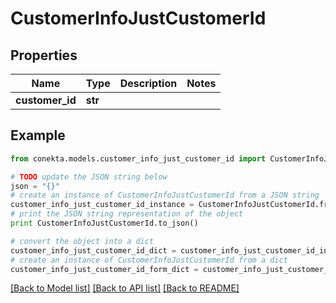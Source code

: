# CustomerInfoJustCustomerId


## Properties
Name | Type | Description | Notes
------------ | ------------- | ------------- | -------------
**customer_id** | **str** |  | 

## Example

```python
from conekta.models.customer_info_just_customer_id import CustomerInfoJustCustomerId

# TODO update the JSON string below
json = "{}"
# create an instance of CustomerInfoJustCustomerId from a JSON string
customer_info_just_customer_id_instance = CustomerInfoJustCustomerId.from_json(json)
# print the JSON string representation of the object
print CustomerInfoJustCustomerId.to_json()

# convert the object into a dict
customer_info_just_customer_id_dict = customer_info_just_customer_id_instance.to_dict()
# create an instance of CustomerInfoJustCustomerId from a dict
customer_info_just_customer_id_form_dict = customer_info_just_customer_id.from_dict(customer_info_just_customer_id_dict)
```
[[Back to Model list]](../README.md#documentation-for-models) [[Back to API list]](../README.md#documentation-for-api-endpoints) [[Back to README]](../README.md)


